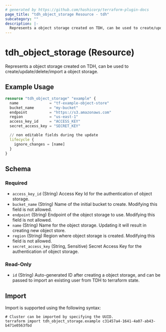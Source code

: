 ```yaml
---
# generated by https://github.com/hashicorp/terraform-plugin-docs
page_title: "tdh_object_storage Resource - tdh"
subcategory: ""
description: |-
  Represents a object storage created on TDH, can be used to create/update/delete/import a object storage.
---
```


# tdh_object_storage (Resource)

Represents a object storage created on TDH, can be used to create/update/delete/import a object storage.

## Example Usage

```terraform
resource "tdh_object_storage" "example" {
  name              = "tf-example-object-store"
  bucket_name       = "my-bucket"
  endpoint          = "https://s3.amazonaws.com"
  region            = "us-east-1"
  access_key_id     = "ACCESS_KEY"
  secret_access_key = "SECRET_KEY"

  // non editable fields during the update
  lifecycle {
    ignore_changes = [name]
  }
}
```

<!-- schema generated by tfplugindocs -->
## Schema

### Required

- `access_key_id` (String) Access Key Id for the authentication of object storage.
- `bucket_name` (String) Name of the initial bucket to create. Modifying this field is not allowed.
- `endpoint` (String) Endpoint of the object storage to use. Modifying this field is not allowed.
- `name` (String) Name for the object storage. Updating it will result in creating new object store.
- `region` (String) Region where object storage is created. Modifying this field is not allowed.
- `secret_access_key` (String, Sensitive) Secret Access Key for the authentication of object storage.

### Read-Only

- `id` (String) Auto-generated ID after creating a object storage, and can be passed to import an existing user from TDH to terraform state.

## Import

Import is supported using the following syntax:

```shell
# Cluster can be imported by specifying the UUID.
terraform import tdh_object_storage.example c31457a4-1641-4a07-ab43-b471e0563fbd
```
